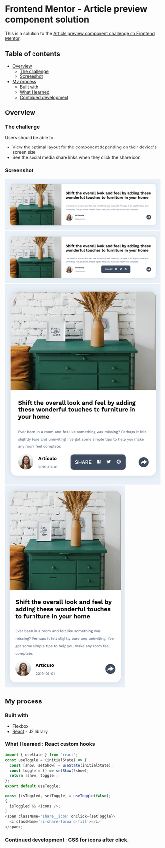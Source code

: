 # Frontend Mentor - Article preview component solution

This is a solution to the [Article preview component challenge on Frontend Mentor](https://www.frontendmentor.io/challenges/article-preview-component-dYBN_pYFT).

## Table of contents

- [Overview](#overview)
  - [The challenge](#the-challenge)
  - [Screenshot](#screenshot)
- [My process](#my-process)
  - [Built with](#built-with)
  - [What I learned](#what-i-learned)
  - [Continued development](#continued-development)

## Overview

### The challenge

Users should be able to:

- View the optimal layout for the component depending on their device's screen size
- See the social media share links when they click the share icon

### Screenshot

![demo1](src/images/demo1.png)
![demo2](src/images/demo2.png)
![demo3](src/images/demo3.png)
![demo4](src/images/demo4.png)

## My process

### Built with

- Flexbox
- [React](https://reactjs.org/) - JS library

### What I learned : React custom hooks

```js
import { useState } from "react";
const useToggle = (initialState) => {
  const [show, setShow] = useState(initialState);
  const toggle = () => setShow(!show);
  return [show, toggle];
};
export default useToggle;
```

```js
const [isToggled, setToggle] = useToggle(false);
{
  isToggled && <Icons />;
}
<span className='share__icon' onClick={setToggle}>
  <i className='ri-share-forward-fill'></i>
</span>;
```

### Continued development : CSS for icons after click.

